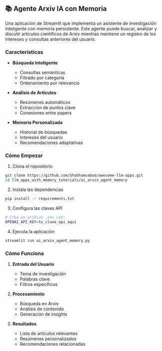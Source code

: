 ## 📚 Agente Arxiv IA con Memoria

Una aplicación de Streamlit que implementa un asistente de investigación inteligente con memoria persistente. Este agente puede buscar, analizar y discutir artículos científicos de Arxiv mientras mantiene un registro de los intereses y consultas anteriores del usuario.

### Características

- **Búsqueda Inteligente**
  - Consultas semánticas
  - Filtrado por categoría
  - Ordenamiento por relevancia

- **Análisis de Artículos**
  - Resúmenes automáticos
  - Extracción de puntos clave
  - Conexiones entre papers

- **Memoria Personalizada**
  - Historial de búsquedas
  - Intereses del usuario
  - Recomendaciones adaptativas

### Cómo Empezar

1. Clona el repositorio
```bash
git clone https://github.com/Shubhamsaboo/awesome-llm-apps.git
cd llm_apps_with_memory_tutorials/ai_arxiv_agent_memory
```

2. Instala las dependencias
```bash
pip install -r requirements.txt
```

3. Configura las claves API
```bash
# Crea un archivo .env con:
OPENAI_API_KEY=tu_clave_api_aquí
```

4. Ejecuta la aplicación
```bash
streamlit run ai_arxiv_agent_memory.py
```

### Cómo Funciona

1. **Entrada del Usuario**
   - Tema de investigación
   - Palabras clave
   - Filtros específicos

2. **Procesamiento**
   - Búsqueda en Arxiv
   - Análisis de contenido
   - Generación de insights

3. **Resultados**
   - Lista de artículos relevantes
   - Resúmenes personalizados
   - Recomendaciones relacionadas